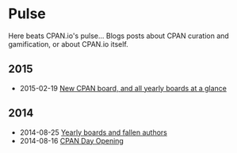 # Pulse

Here beats CPAN.io's pulse... Blogs posts about CPAN curation and
gamification, or about CPAN.io itself.

## 2015

- 2015-02-19 [New CPAN board, and all yearly boards at a glance](2015/02/new-cpan-board-and-all-yearly-boards.html)

## 2014

- 2014-08-25 [Yearly boards and fallen authors](2014/08/yearly-boards.html)
- 2014-08-16 [CPAN Day Opening](2014/08/cpan-day-opening.html)

